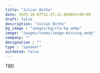 ```yaml
---
title: "Julian Bothe"
date: 2025-10-07T12:57:12.699891+00:00
draft: false
description: "Julian Bothe"
bg_image : "images/bg/cta-bg.webp"
image: "images/teams/image-missing.webp"
company: ""
designation : ""
type : "speaker"
outdated: false
---
```


TBD
